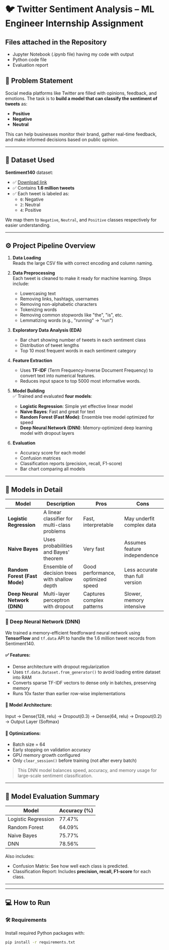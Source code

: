 # 🐦 Twitter Sentiment Analysis – ML Engineer Internship Assignment



## Files attached in the Repository
- Jupyter Notebook (.ipynb file) having my code with output
- Python code file
- Evaluation report



## 📌 Problem Statement
Social media platforms like Twitter are filled with opinions, feedback, and emotions. The task is to **build a model that can classify the sentiment of tweets** as:

- **Positive**
- **Negative**
- **Neutral**

This can help businesses monitor their brand, gather real-time feedback, and make informed decisions based on public opinion.

---

## 📂 Dataset Used
**Sentiment140** dataset:  
- ✅ [Download link]((https://www.kaggle.com/datasets/kazanova/sentiment140))
- ✅ Contains **1.6 million tweets**  
- ✅ Each tweet is labeled as:
  - `0`: Negative
  - `2`: Neutral
  - `4`: Positive

We map them to `Negative`, `Neutral`, and `Positive` classes respectively for easier understanding.

---

## ⚙️ Project Pipeline Overview

1. **Data Loading**  
   Reads the large CSV file with correct encoding and column naming.

2. **Data Preprocessing**  
   Each tweet is cleaned to make it ready for machine learning. Steps include:
   - Lowercasing text
   - Removing links, hashtags, usernames
   - Removing non-alphabetic characters
   - Tokenizing words
   - Removing common stopwords like "the", "is", etc.
   - Lemmatizing words (e.g., "running" → "run")

3. **Exploratory Data Analysis (EDA)**  
   - Bar chart showing number of tweets in each sentiment class
   - Distribution of tweet lengths
   - Top 10 most frequent words in each sentiment category

4. **Feature Extraction**  
   - Uses **TF-IDF** (Term Frequency-Inverse Document Frequency) to convert text into numerical features.
   - Reduces input space to top 5000 most informative words.

5. **Model Building**  
   ✅ Trained and evaluated **four models**:
   - **Logistic Regression**: Simple yet effective linear model
   - **Naive Bayes**: Fast and great for text
   - **Random Forest (Fast Mode)**: Ensemble tree model optimized for speed
   - **Deep Neural Network (DNN)**: Memory-optimized deep learning model with dropout layers

6. **Evaluation**
   - Accuracy score for each model
   - Confusion matrices
   - Classification reports (precision, recall, F1-score)
   - Bar chart comparing all models

---

## 🤖 Models in Detail

| Model | Description | Pros | Cons |
|-------|-------------|------|------|
| **Logistic Regression** | A linear classifier for multi-class problems | Fast, interpretable | May underfit complex data |
| **Naive Bayes** | Uses probabilities and Bayes' theorem | Very fast | Assumes feature independence |
| **Random Forest (Fast Mode)** | Ensemble of decision trees with shallow depth | Good performance, optimized speed | Less accurate than full version |
| **Deep Neural Network (DNN)** | Multi-layer perceptron with dropout | Captures complex patterns | Slower, memory intensive |



### 🧠 Deep Neural Network (DNN)

We trained a memory-efficient feedforward neural network using **TensorFlow** and `tf.data` API to handle the 1.6 million tweet records from Sentiment140.

#### ✅ Features:
- Dense architecture with dropout regularization
- Uses `tf.data.Dataset.from_generator()` to avoid loading entire dataset into RAM
- Converts sparse TF-IDF vectors to dense only in batches, preserving memory
- Runs 10x faster than earlier row-wise implementations

#### 🔧 Model Architecture:
Input → Dense(128, relu) → Dropout(0.3)
→ Dense(64, relu) → Dropout(0.2)
→ Output Layer (Softmax)


#### 🔁 Optimizations:
- Batch size = 64
- Early stopping on validation accuracy
- GPU memory growth configured
- Only `clear_session()` before training (not after every batch)

> This DNN model balances speed, accuracy, and memory usage for large-scale sentiment classification.


---

## 🧪 Model Evaluation Summary

| Model               | Accuracy (%) |
|--------------------|--------------|
| Logistic Regression| 77.47%        |
| Random Forest      | 64.09%        |
| Naive Bayes        | 75.77%        |
| DNN                | 78.56%        |

Also includes:
- Confusion Matrix: See how well each class is predicted.
- Classification Report: Includes **precision, recall, F1-score** for each class.

---

---

## 💻 How to Run

### 🛠 Requirements
Install required Python packages with:

```bash
pip install -r requirements.txt
